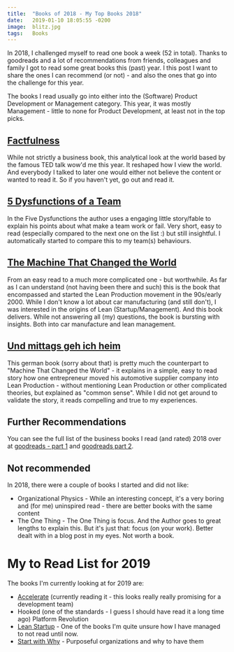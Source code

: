 ```yaml
---
title:  "Books of 2018 - My Top Books 2018"
date:   2019-01-10 18:05:55 -0200
image:  blitz.jpg
tags:   Books
---
```


In 2018, I challenged myself to read one book a week (52 in total). Thanks to goodreads and a lot of recommendations from friends, colleagues and family I got to read some great books this (past) year. I this post I want to share the ones I can recommend (or not) - and also the ones that go into the challenge for this year.

The books I read usually go into either into the (Software) Product Development or Management category. This year, it was mostly Management - little to none for Product Development, at least not in the top picks.

## [Factfulness](https://www.goodreads.com/book/show/34890015-factfulness)

While not strictly a business book, this analytical look at the world based by the famous TED talk wow'd me this year. It reshaped how I view the world. And everybody I talked to later one would either not believe the content or wanted to read it. So if you haven't yet, go out and read it.

## [5 Dysfunctions of a Team](https://www.goodreads.com/book/show/21343.The_Five_Dysfunctions_of_a_Team)

In the Five Dysfunctions the author uses a engaging little story/fable to explain his points about what make a team work or fail. Very short, easy to read (especially compared to the next one on the list :) but still insightful. I automatically started to compare this to my team(s) behaviours.

## [The Machine That Changed the World](https://www.goodreads.com/book/show/93904.The_Machine_That_Changed_the_World)

From an easy read to a much more complicated one - but worthwhile. As far as I can understand (not having been there and such) this is the book that encompassed and started the Lean Production movement in the 90s/early 2000. While I don't know a lot about car manufacturing (and still don't), I was interested in the origins of Lean (Startup/Management). And this book delivers. While not answering all (my) questions, the book is bursting with insights. Both into car manufacture and lean management.

## [Und mittags geh ich heim](https://www.goodreads.com/book/show/17339577-und-mittags-geh-ich-heim)

This german book (sorry about that) is pretty much the counterpart to "Machine That Changed the World" - it explains in a simple, easy to read story how one entrepreneur moved his automotive supplier company into Lean Production - without mentioning Lean Production or other complicated theories, but explained as "common sense". While I did not get around to validate the story, it reads compelling and true to my experiences.

## Further Recommendations
You can see the full list of the business books I read (and rated) 2018 over at [goodreads - part 1](https://www.goodreads.com/review/list/45412662-patrick?page=1&shelf=2018%2Cprofessional) and [goodreads part 2](https://www.goodreads.com/review/list/45412662-patrick?per_page=50&shelf=non-fiction&utf8=%E2%9C%93).

## Not recommended
In 2018, there were a couple of books I started and did not like:

* Organizational Physics - While an interesting concept, it's a very boring and (for me) uninspired read - there are better books with the same content
* The One Thing - The One Thing is focus. And the Author goes to great lengths to explain this. But it's just that: focus (on your work). Better dealt with in a blog post in my eyes. Not worth a book.

# My to Read List for 2019
The books I'm currently looking at for 2019 are:

* [Accelerate](https://www.goodreads.com/book/show/35747076-accelerate) (currently reading it - this looks really really promising for a development team)
* Hooked (one of the standards - I guess I should have read it a long time ago)
Platform Revolution
* [Lean Startup](https://www.goodreads.com/book/show/10127019-the-lean-startup) - One of the books I'm quite unsure how I have managed to not read until now.
* [Start with Why](https://www.goodreads.com/book/show/7108725-start-with-why) - Purposeful organizations and why to have them 